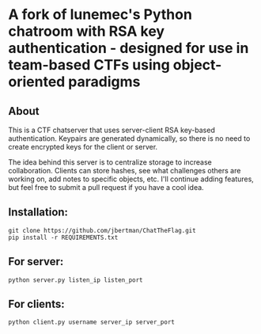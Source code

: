 A fork of lunemec's Python chatroom with RSA key authentication - designed for use in team-based CTFs using object-oriented paradigms
=====================================================

About
-----

This is a CTF chatserver that uses server-client RSA key-based authentication. Keypairs are generated dynamically, so there is no need to create encrypted keys for the client or server.

The idea behind this server is to centralize storage to increase collaboration. Clients can store hashes, see what challenges others are working on, add notes to specific objects, etc. I'll continue adding features, but feel free to submit a pull request if you have a cool idea. 

Installation:
-------------
    git clone https://github.com/jbertman/ChatTheFlag.git
    pip install -r REQUIREMENTS.txt

For server:
-----------
    python server.py listen_ip listen_port

For clients:
------------
    python client.py username server_ip server_port

